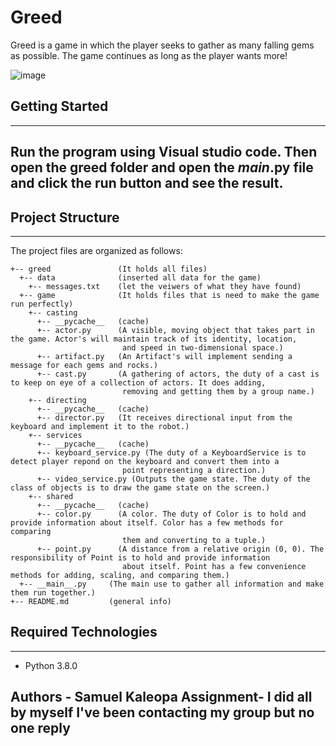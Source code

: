 # Greed
Greed is a game in which the player seeks to gather as many falling gems as possible. The game continues as long as the player wants more! 

![image](https://www.google.com/search?q=gems+and+rocks&rlz=1C1ASUM_enWS923WS923&sxsrf=APq-WBuIDApYFDTw1fW6CikIqDGf8QWPiQ:1645847334532&source=lnms&tbm=isch&sa=X&ved=2ahUKEwjJruqNu5z2AhUOUGwGHeO5DusQ_AUoAXoECAEQAw&biw=1366&bih=568&dpr=1#imgrc=nylOM1XzPXS4nM)

## Getting Started

---

## Run the program using Visual studio code. Then open the greed folder and open the _main_.py file and click the run button and see the result.


## Project Structure

---

The project files are organized as follows:

```
+-- greed               (It holds all files)
  +-- data              (inserted all data for the game)
    +-- messages.txt    (let the veiwers of what they have found)
  +-- game              (It holds files that is need to make the game run perfectly)
    +-- casting
      +-- __pycache__   (cache)
      +-- actor.py      (A visible, moving object that takes part in the game. Actor's will maintain track of its identity, location,
                         and speed in two-dimensional space.)
      +-- artifact.py   (An Artifact's will implement sending a message for each gems and rocks.)
      +-- cast.py       (A gathering of actors, the duty of a cast is to keep on eye of a collection of actors. It does adding, 
                         removing and getting them by a group name.)
    +-- directing
      +-- __pycache__   (cache)
      +-- director.py   (It receives directional input from the keyboard and implement it to the robot.)
    +-- services
      +-- __pycache__   (cache)
      +-- keyboard_service.py (The duty of a KeyboardService is to detect player repond on the keyboard and convert them into a 
                         point representing a direction.)
      +-- video_service.py (Outputs the game state. The duty of the class of objects is to draw the game state on the screen.)
    +-- shared
      +-- __pycache__   (cache)
      +-- color.py      (A color. The duty of Color is to hold and provide information about itself. Color has a few methods for comparing 
                         them and converting to a tuple.)
      +-- point.py      (A distance from a relative origin (0, 0). The responsibility of Point is to hold and provide information 
                         about itself. Point has a few convenience methods for adding, scaling, and comparing them.)
  +-- __main__.py     (The main use to gather all information and make them run together.)
+-- README.md         (general info)
```

## Required Technologies

---

- Python 3.8.0

## Authors - Samuel Kaleopa Assignment- I did all by myself I've been contacting my group but no one reply
